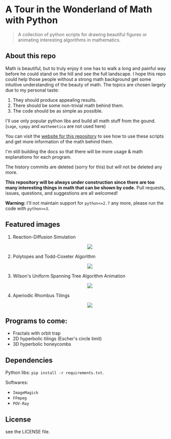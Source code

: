 # A Tour in the Wonderland of Math with Python

> A collection of python scripts for drawing beautiful figures or animating interesting algorithms in mathematics.

## About this repo

Math is beautiful, but to truly enjoy it one has to walk a long and painful way before he could stand on the hill and see the full landscape. I hope this repo could help those people without a strong math background get some intuitive understanding of the beauty of math. The topics are chosen largely due to my personal taste:

1. They should produce appealing results.
2. There should be some non-trivial math behind them.
3. The code should be as simple as possible.

I'll use only popular python libs and build all math stuff from the gound. (`sage`, `sympy` and `mathemetica` are not used here)

You can visit the [website for this repository](http://www.pywonderland.com) to see how to use these scripts and get more information of the math behind them.

I'm still building the docs so that there will be more usage & math explanations for each program.

The history commits are deleted (sorry for this) but will not be deleted any more.

**This repository will be always under construction since there are too many interesting things in math that can be shown by code.** Pull requests, issues, questions, and suggestions are all welcomed!

**Warning:** I'll not maintain support for `python<=2.7` any more, please run the code with `python>=3`.


## Featured images

1. Reaction-Diffusion Simulation

    <p align="center"><img src="http://www.pywonderland.com/grayscott/coral.png"/>
    </p>

2. Polytopes and Todd-Coxeter Algorithm

    <p align="center"><img src="http://www.pywonderland.com/polytopes/cantitruncated-120-cell.png"/>
    </p>

3. Wilson's Uniform Spanning Tree Algorithm Animation

    <p align="center"><img src="http://www.pywonderland.com/gifmaze/wilson.gif"/>
    </p>

4. Aperiodic Rhombus Tilings

    <p align="center"><img src="http://www.pywonderland.com/debruijn/penrose-scene.png"/>
    </p>


## Programs to come:

- Fractals with orbit trap
- 2D hyperbolic tilings (Escher's circle limit)
- 3D hyperbolic honeycombs

## Dependencies

Python libs: `pip install -r requirements.txt`.

Softwares:

+ `ImageMagick`
+ `FFmpeg`
+ `POV-Ray`

## License

see the LICENSE file.